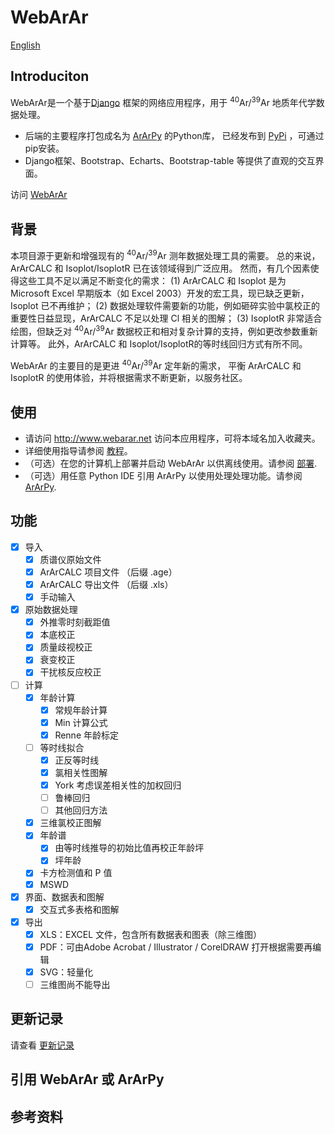 
# WebArAr

[English](README.md)

## Introduciton

WebArAr是一个基于[Django](https://www.djangoproject.com/) 框架的网络应用程序，用于
<sup>40</sup>Ar/<sup>39</sup>Ar 地质年代学数据处理。

* 后端的主要程序打包成名为 [ArArPy](https://github.com/wuyangchn/ararpy.git) 的Python库，
已经发布到 [PyPi](https://pypi.org/project/ararpy/) ，可通过pip安装。
* Django框架、Bootstrap、Echarts、Bootstrap-table 等提供了直观的交互界面。

访问 [WebArAr](https://www.webarar.net)

## 背景

本项目源于更新和增强现有的 <sup>40</sup>Ar/<sup>39</sup>Ar 测年数据处理工具的需要。
总的来说，ArArCALC 和 Isoplot/IsoplotR 已在该领域得到广泛应用。
然而，有几个因素使得这些工具不足以满足不断变化的需求：
(1) ArArCALC 和 Isoplot 是为 Microsoft Excel 早期版本（如 Excel 2003）开发的宏工具，现已缺乏更新，
Isoplot 已不再维护；
(2) 数据处理软件需要新的功能，例如砸碎实验中氯校正的重要性日益显现，ArArCALC 不足以处理 Cl 相关的图解；
(3) IsoplotR 非常适合绘图，但缺乏对 <sup>40</sup>Ar/<sup>39</sup>Ar 数据校正和相对复杂计算的支持，例如更改参数重新计算等。
此外，ArArCALC 和 Isoplot/IsoplotR的等时线回归方式有所不同。

WebArAr 的主要目的是更进 <sup>40</sup>Ar/<sup>39</sup>Ar 定年新的需求，
平衡 ArArCALC 和 IsoplotR 的使用体验，并将根据需求不断更新，以服务社区。

## 使用

* 请访问 http://www.webarar.net 访问本应用程序，可将本域名加入收藏夹。
* 详细使用指导请参阅 [教程](/static/readme/Tutorial_zh_CN.md)。
* （可选）在您的计算机上部署并启动 WebArAr 以供离线使用。请参阅 [部署](/static/readme/Deployment_zh_CN.md).
* （可选）用任意 Python IDE 引用 ArArPy 以使用处理处理功能。请参阅 [ArArPy](#ararpy).
<!-- * [Vedio examples]() -->


## 功能
- [x] 导入
    - [x] 质谱仪原始文件
    - [x] ArArCALC 项目文件 （后缀 .age）
    - [x] ArArCALC 导出文件 （后缀 .xls）
    - [x] 手动输入
- [x] 原始数据处理
    - [x] 外推零时刻截距值
    - [x] 本底校正
    - [x] 质量歧视校正
    - [x] 衰变校正
    - [x] 干扰核反应校正
- [ ] 计算
    - [x] 年龄计算
        - [x] 常规年龄计算
        - [x] Min 计算公式
        - [x] Renne 年龄标定
    - [ ] 等时线拟合
        - [x] 正反等时线
        - [x] 氯相关性图解
        - [x] York 考虑误差相关性的加权回归
        - [ ] 鲁棒回归
        - [ ] 其他回归方法
    - [x] 三维氯校正图解
    - [x] 年龄谱
        - [x] 由等时线推导的初始比值再校正年龄坪
        - [x] 坪年龄
    - [x] 卡方检测值和 P 值
    - [x] MSWD 
- [x] 界面、数据表和图解
    - [x] 交互式多表格和图解
- [x] 导出
    - [x] XLS：EXCEL 文件，包含所有数据表和图表（除三维图）
    - [x] PDF：可由Adobe Acrobat / Illustrator / CorelDRAW 打开根据需要再编辑
    - [x] SVG：轻量化
    - [ ] 三维图尚不能导出

## 更新记录

请查看 [更新记录](/../CHANGE_LOG.md)

## 引用 WebArAr 或 ArArPy


## 参考资料

